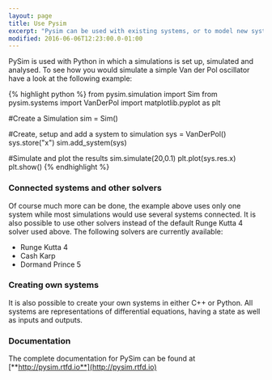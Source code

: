 ```yaml
---
layout: page
title: Use Pysim
excerpt: "Pysim can be used with existing systems, or to model new systems"
modified: 2016-06-06T12:23:00.0-01:00
---
```

PySim is used with Python in which a simulations is set up, simulated and analysed. To see
how you would simulate a simple Van der Pol oscillator have a look at the following example: 

{% highlight python %}
from pysim.simulation import Sim
from pysim.systems import VanDerPol
import matplotlib.pyplot as plt

#Create a Simulation
sim = Sim()

#Create, setup and add a system to simulation
sys = VanDerPol()
sys.store("x")
sim.add_system(sys)

#Simulate and plot the results
sim.simulate(20,0.1) 
plt.plot(sys.res.x)
plt.show()
{% endhighlight %}

### Connected systems and other solvers
Of course much more can be done, the example above uses only one system while most simulations would
use several systems connected. It is also possible to use other solvers instead of the default Runge Kutta 4
solver used above. The following solvers are currently available:

* Runge Kutta 4
* Cash Karp
* Dormand Prince 5

### Creating own systems
It is also possible to create your own systems in either C++ or Python. All systems are representations of
differential equations, having a state as well as inputs and outputs. 

### Documentation
The complete documentation for PySim can be found at [**http://pysim.rtfd.io**](http://pysim.rtfd.io)


